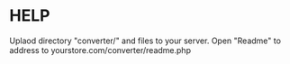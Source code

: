 HELP
====
Uplaod directory "converter/" and files to your server.
Open "Readme" to address to yourstore.com/converter/readme.php

